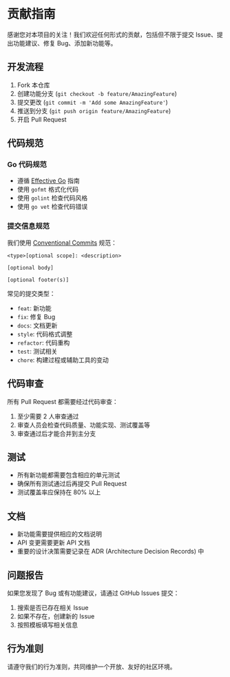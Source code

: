 # 贡献指南

感谢您对本项目的关注！我们欢迎任何形式的贡献，包括但不限于提交 Issue、提出功能建议、修复 Bug、添加新功能等。

## 开发流程

1. Fork 本仓库
2. 创建功能分支 (`git checkout -b feature/AmazingFeature`)
3. 提交更改 (`git commit -m 'Add some AmazingFeature'`)
4. 推送到分支 (`git push origin feature/AmazingFeature`)
5. 开启 Pull Request

## 代码规范

### Go 代码规范

- 遵循 [Effective Go](https://golang.org/doc/effective_go.html) 指南
- 使用 `gofmt` 格式化代码
- 使用 `golint` 检查代码风格
- 使用 `go vet` 检查代码错误

### 提交信息规范

我们使用 [Conventional Commits](https://www.conventionalcommits.org/zh-hans/v1.0.0/) 规范：

```
<type>[optional scope]: <description>

[optional body]

[optional footer(s)]
```

常见的提交类型：
- `feat`: 新功能
- `fix`: 修复 Bug
- `docs`: 文档更新
- `style`: 代码格式调整
- `refactor`: 代码重构
- `test`: 测试相关
- `chore`: 构建过程或辅助工具的变动

## 代码审查

所有 Pull Request 都需要经过代码审查：

1. 至少需要 2 人审查通过
2. 审查人员会检查代码质量、功能实现、测试覆盖等
3. 审查通过后才能合并到主分支

## 测试

- 所有新功能都需要包含相应的单元测试
- 确保所有测试通过后再提交 Pull Request
- 测试覆盖率应保持在 80% 以上

## 文档

- 新功能需要提供相应的文档说明
- API 变更需要更新 API 文档
- 重要的设计决策需要记录在 ADR (Architecture Decision Records) 中

## 问题报告

如果您发现了 Bug 或有功能建议，请通过 GitHub Issues 提交：

1. 搜索是否已存在相关 Issue
2. 如果不存在，创建新的 Issue
3. 按照模板填写相关信息

## 行为准则

请遵守我们的行为准则，共同维护一个开放、友好的社区环境。
